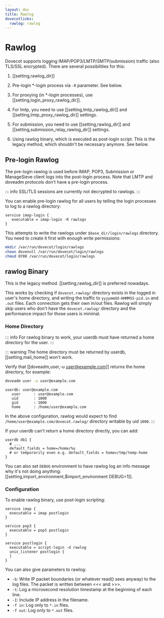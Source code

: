 ```yaml
---
layout: doc
title: Rawlog
dovecotlinks:
  rawlog: rawlog
---
```


# Rawlog

Dovecot supports logging IMAP/POP3/LMTP/SMTP(submission) traffic (also
TLS/SSL encrypted). There are several possibilities for this:

1. [[setting,rawlog_dir]]

2. Pre-login \*-login process via `-R` parameter. See below.

3. For proxying (in \*-login processes), use
   [[setting,login_proxy_rawlog_dir]].

4. For lmtp, you need to use [[setting,lmtp_rawlog_dir]] and
   [[setting,lmtp_proxy_rawlog_dir]] settings.

5. For submission, you need to use [[setting,rawlog_dir]] and
   [[setting,submission_relay_rawlog_dir]] settings.

6. Using rawlog binary, which is executed as post-login script.
   This is the legacy method, which shouldn't be necessary anymore. See below.

## Pre-login Rawlog

The pre-login rawlog is used before IMAP, POP3, Submission or ManageSieve
client logs into the post-login process. Note that LMTP and doveadm protocols
don't have a pre-login process.

::: info
SSL/TLS sessions are currently not decrypted to rawlogs.
:::

You can enable pre-login rawlog for all users by telling the login processes
to log to a rawlog directory:

```[dovecot.conf]
service imap-login {
   executable = imap-login -R rawlogs
}
```

This attempts to write the rawlogs under `$base_dir/login/rawlogs` directory.
You need to create it first with enough write permissions:

```sh
mkdir /var/run/dovecot/login/rawlogs
chown dovenull /var/run/dovecot/login/rawlogs
chmod 0700 /var/run/dovecot/login/rawlogs
```

## rawlog Binary

This is the legacy method. [[setting,rawlog_dir]] is preferred nowadays.

This works by checking if `dovecot.rawlog/` directory exists in the logged in
user's home directory, and writing the traffic to `yyyymmdd-HHMMSS-pid.in`
and `.out` files. Each connection gets their own in/out files. Rawlog will
simply skip users who don't have the `dovecot.rawlog/` directory and the
performance impact for those users is minimal.

### Home Directory

::: info
For rawlog binary to work, your userdb must have returned a home directory
for the user.
:::

::: warning
The home directory must be returned by userdb, [[setting,mail_home]] won't
work.

Verify that [[doveadm,user,-u user@example.com]] returns the home directory,
for example:

```sh
doveadm user -u user@example.com
```
```
userdb: user@example.com
   user      : user@example.com
   uid       : 1000
   gid       : 1000
   home      : /home/user@example.com
```

In the above configuration, rawlog would expect to find
`/home/user@example.com/dovecot.rawlog/` directory writable by uid `1000`.
:::

If your userdb can't return a home directory directly, you can add:

```[dovecot.conf]
userdb db1 {
  # ...
  default_fields = home=/home/%u
  # or temporarily even e.g. default_fields = home=/tmp/temp-home
}
```

You can also set `DEBUG` environment to have rawlog log an info message why
it's not doing anything:
[[setting,import_environment,$import_environment DEBUG=1]].

### Configuration

To enable rawlog binary, use post-login scripting:

```[dovecot.conf]
service imap {
  executable = imap postlogin
}

service pop3 {
  executable = pop3 postlogin
}

service postlogin {
  executable = script-login -d rawlog
  unix_listener postlogin {
  }
}
```

You can also give parameters to rawlog:

* `-b`: Write IP packet boundaries (or whatever read() sees anyway) to the
  log files. The packet is written between &lt;&lt;&lt; and &gt;&gt;&gt;.
* `-t`: Log a microsecond resolution timestamp at the beginning of each line.
* `-I`: Include IP address in the filename.
* `-f in`: Log only to `*.in` files.
* `-f out`: Log only to `*.out` files.
